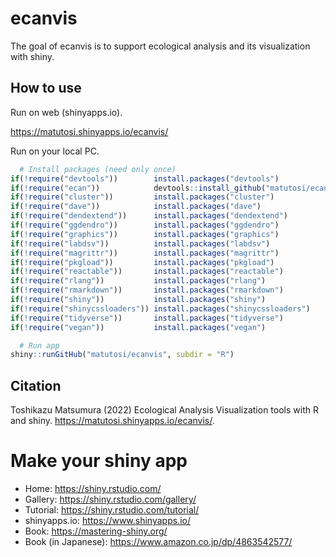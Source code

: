 
# ecanvis

The goal of ecanvis is to support ecological analysis and its
visualization with shiny.

## How to use

Run on web (shinyapps.io).

<https://matutosi.shinyapps.io/ecanvis/>

Run on your local PC.

``` r
  # Install packages (need only once)
if(!require("devtools"))        install.packages("devtools")
if(!require("ecan"))            devtools::install_github("matutosi/ecan")
if(!require("cluster"))         install.packages("cluster")
if(!require("dave"))            install.packages("dave")
if(!require("dendextend"))      install.packages("dendextend")
if(!require("ggdendro"))        install.packages("ggdendro")
if(!require("graphics"))        install.packages("graphics")
if(!require("labdsv"))          install.packages("labdsv")
if(!require("magrittr"))        install.packages("magrittr")
if(!require("pkgload"))         install.packages("pkgload")
if(!require("reactable"))       install.packages("reactable")
if(!require("rlang"))           install.packages("rlang")
if(!require("rmarkdown"))       install.packages("rmarkdown")
if(!require("shiny"))           install.packages("shiny")
if(!require("shinycssloaders")) install.packages("shinycssloaders")
if(!require("tidyverse"))       install.packages("tidyverse")
if(!require("vegan"))           install.packages("vegan")

  # Run app
shiny::runGitHub("matutosi/ecanvis", subdir = "R")
```

## Citation

Toshikazu Matsumura (2022) Ecological Analysis Visualization tools with
R and shiny. <https://matutosi.shinyapps.io/ecanvis/>.

# Make your shiny app

-   Home: <https://shiny.rstudio.com/>
-   Gallery: <https://shiny.rstudio.com/gallery/>
-   Tutorial: <https://shiny.rstudio.com/tutorial/>
-   shinyapps.io: <https://www.shinyapps.io/>
-   Book: <https://mastering-shiny.org/>
-   Book (in Japanese): <https://www.amazon.co.jp/dp/4863542577/>
